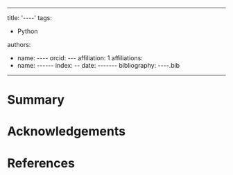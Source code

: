 
---
title: '----'
tags:
  - Python

authors:
  - name: ----
    orcid: ---
    affiliation: 1
affiliations:
 - name: ------
   index: --
date: -------
bibliography: ----.bib
---

# Summary



# Acknowledgements



# References
